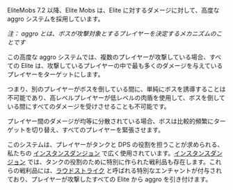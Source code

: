 EliteMobs 7.2 以降、Elite Mobs は、Elite に対するダメージに対して、高度な aggro システムを採用しています。

*注： aggro とは、ボスが攻撃対象とするプレイヤーを決定するメカニズムのことです*

この高度な aggro システムでは、複数のプレイヤーが攻撃している場合、すべての Elite は、攻撃しているプレイヤーの中で最も多くのダメージを与えているプレイヤーをターゲットにします。

つまり、別のプレイヤーがボスを倒している間に、単純にボスを誘導することは不可能であり、高レベルプレイヤーが低レベルの肉盾を使用して、ボスを倒している間にすべてのダメージを受けさせることも不可能です。

プレイヤー間のダメージが均等に分散されている場合、ボスは比較的頻繁にターゲットを切り替え、すべてのプレイヤーを緊張させます。

このシステムは、プレイヤーがタンクと DPS の役割を担うことが求められる、私たちの [インスタンスダンジョン]($language$/elitemobs/instanced_dungeon_difficulty.md) で広く使用されています。[インスタンスダンジョン]($language$/elitemobs/instanced_dungeon_difficulty.md) では、タンクの役割のために特別に作られた戦利品も存在します。これらの戦利品には、[ラウドストライク]($language$/elitemobs/custom_enchantments_list.md&section=loud-strikes) と呼ばれる特別なエンチャントが付与されており、プレイヤーが攻撃したすべての Elite から aggro を引き付けます。 
